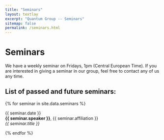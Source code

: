 ```yaml
---
title: "Seminars"
layout: textlay
excerpt: "Quantum Group -- Seminars"
sitemap: false
permalink: /seminars.html
---
```


# Seminars

We have a weekly seminar on Fridays, 1pm (Central European Time). If you are interested in giving a seminar in our group, feel free to contact any of us any time.

## List of passed and future seminars:

{% for seminar in site.data.seminars %}
<p>{{ seminar.date }}
<br><b>{{ seminar.speaker }}</b>, {{ seminar.affiliation }}
<br><em>{{ seminar.title }}</em></p>
{% endfor %}
